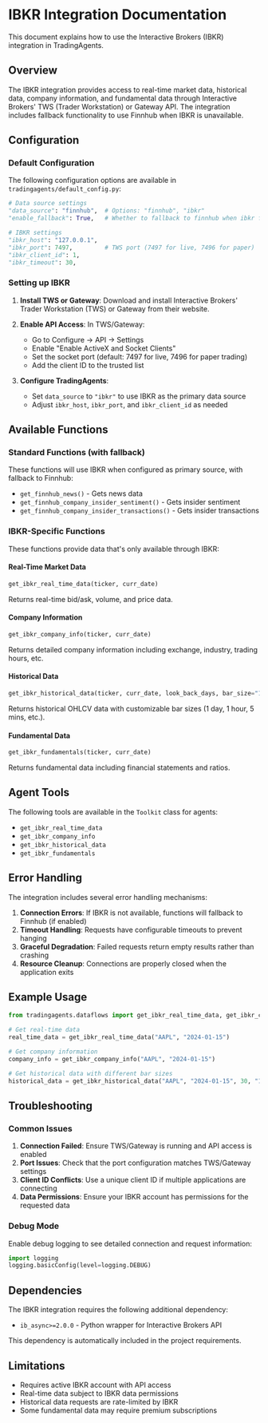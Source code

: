 # IBKR Integration Documentation

This document explains how to use the Interactive Brokers (IBKR) integration in TradingAgents.

## Overview

The IBKR integration provides access to real-time market data, historical data, company information, and fundamental data through Interactive Brokers' TWS (Trader Workstation) or Gateway API. The integration includes fallback functionality to use Finnhub when IBKR is unavailable.

## Configuration

### Default Configuration

The following configuration options are available in `tradingagents/default_config.py`:

```python
# Data source settings
"data_source": "finnhub",  # Options: "finnhub", "ibkr"
"enable_fallback": True,   # Whether to fallback to finnhub when ibkr fails

# IBKR settings
"ibkr_host": "127.0.0.1",
"ibkr_port": 7497,         # TWS port (7497 for live, 7496 for paper)
"ibkr_client_id": 1,
"ibkr_timeout": 30,
```

### Setting up IBKR

1. **Install TWS or Gateway**: Download and install Interactive Brokers' Trader Workstation (TWS) or Gateway from their website.

2. **Enable API Access**: In TWS/Gateway:
   - Go to Configure → API → Settings
   - Enable "Enable ActiveX and Socket Clients"
   - Set the socket port (default: 7497 for live, 7496 for paper trading)
   - Add the client ID to the trusted list

3. **Configure TradingAgents**: 
   - Set `data_source` to `"ibkr"` to use IBKR as the primary data source
   - Adjust `ibkr_host`, `ibkr_port`, and `ibkr_client_id` as needed

## Available Functions

### Standard Functions (with fallback)

These functions will use IBKR when configured as primary source, with fallback to Finnhub:

- `get_finnhub_news()` - Gets news data
- `get_finnhub_company_insider_sentiment()` - Gets insider sentiment
- `get_finnhub_company_insider_transactions()` - Gets insider transactions

### IBKR-Specific Functions

These functions provide data that's only available through IBKR:

#### Real-Time Market Data
```python
get_ibkr_real_time_data(ticker, curr_date)
```
Returns real-time bid/ask, volume, and price data.

#### Company Information
```python
get_ibkr_company_info(ticker, curr_date)
```
Returns detailed company information including exchange, industry, trading hours, etc.

#### Historical Data
```python
get_ibkr_historical_data(ticker, curr_date, look_back_days, bar_size="1 day")
```
Returns historical OHLCV data with customizable bar sizes (1 day, 1 hour, 5 mins, etc.).

#### Fundamental Data
```python
get_ibkr_fundamentals(ticker, curr_date)
```
Returns fundamental data including financial statements and ratios.

## Agent Tools

The following tools are available in the `Toolkit` class for agents:

- `get_ibkr_real_time_data`
- `get_ibkr_company_info`
- `get_ibkr_historical_data`
- `get_ibkr_fundamentals`

## Error Handling

The integration includes several error handling mechanisms:

1. **Connection Errors**: If IBKR is not available, functions will fallback to Finnhub (if enabled)
2. **Timeout Handling**: Requests have configurable timeouts to prevent hanging
3. **Graceful Degradation**: Failed requests return empty results rather than crashing
4. **Resource Cleanup**: Connections are properly closed when the application exits

## Example Usage

```python
from tradingagents.dataflows import get_ibkr_real_time_data, get_ibkr_company_info

# Get real-time data
real_time_data = get_ibkr_real_time_data("AAPL", "2024-01-15")

# Get company information
company_info = get_ibkr_company_info("AAPL", "2024-01-15")

# Get historical data with different bar sizes
historical_data = get_ibkr_historical_data("AAPL", "2024-01-15", 30, "1 hour")
```

## Troubleshooting

### Common Issues

1. **Connection Failed**: Ensure TWS/Gateway is running and API access is enabled
2. **Port Issues**: Check that the port configuration matches TWS/Gateway settings
3. **Client ID Conflicts**: Use a unique client ID if multiple applications are connecting
4. **Data Permissions**: Ensure your IBKR account has permissions for the requested data

### Debug Mode

Enable debug logging to see detailed connection and request information:

```python
import logging
logging.basicConfig(level=logging.DEBUG)
```

## Dependencies

The IBKR integration requires the following additional dependency:

- `ib_async>=2.0.0` - Python wrapper for Interactive Brokers API

This dependency is automatically included in the project requirements.

## Limitations

- Requires active IBKR account with API access
- Real-time data subject to IBKR data permissions
- Historical data requests are rate-limited by IBKR
- Some fundamental data may require premium subscriptions